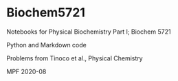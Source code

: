 # Biochem5721

Notebooks for Physical Biochemistry Part I; Biochem 5721

Python and Markdown code

Problems from Tinoco et al., Physical Chemistry

MPF 2020-08
